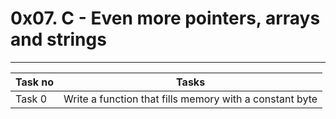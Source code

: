 # 0x07. C - Even more pointers, arrays and strings
---
|Task no |Tasks	|
|--------|------|
|Task 0  |Write a function that fills memory with a constant byte|

